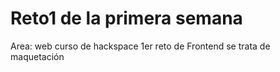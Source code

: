 # Reto1 de la primera semana
Area: web curso de hackspace
1er reto de Frontend se trata de maquetación
